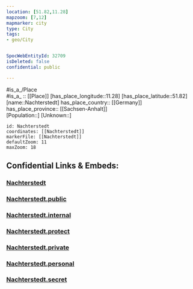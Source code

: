 ```yaml
---
location: [51.82,11.28] 
mapzoom: [7,12] 
mapmarker: city 
type: City
tags:
- geo/City


SpocWebEntityId: 32709
isDeleted: false
confidential: public

---
```

#is_a_/Place  
#is_a_ :: [[Place]] 
[has_place_longitude::11.28] 
[has_place_latitude::51.82] 
[name::Nachterstedt] 
has_place_country:: [[Germany]]  
has_place_province:: [[Sachsen-Anhalt]]  
[Population::] 
[Unknown::] 


```leaflet
id: Nachterstedt
coordinates: [[Nachterstedt]] 
markerFile: [[Nachterstedt]] 
defaultZoom: 11 
maxZoom: 18
```


## Confidential Links & Embeds: 

### [Nachterstedt](/_Standards/Earth/Continent/Europe/Europe~Central/Germany/Germany~East/Sachsen-Anhalt/counties~SA/Salzlandkreis/cities~Salzlandkreis/Seeland/City/Nachterstedt.md) 

### [Nachterstedt.public](/_public/Earth/Continent/Europe/Europe~Central/Germany/Germany~East/Sachsen-Anhalt/counties~SA/Salzlandkreis/cities~Salzlandkreis/Seeland/City/Nachterstedt.public.md) 

### [Nachterstedt.internal](/_internal/Earth/Continent/Europe/Europe~Central/Germany/Germany~East/Sachsen-Anhalt/counties~SA/Salzlandkreis/cities~Salzlandkreis/Seeland/City/Nachterstedt.internal.md) 

### [Nachterstedt.protect](/_protect/Earth/Continent/Europe/Europe~Central/Germany/Germany~East/Sachsen-Anhalt/counties~SA/Salzlandkreis/cities~Salzlandkreis/Seeland/City/Nachterstedt.protect.md) 

### [Nachterstedt.private](/_private/Earth/Continent/Europe/Europe~Central/Germany/Germany~East/Sachsen-Anhalt/counties~SA/Salzlandkreis/cities~Salzlandkreis/Seeland/City/Nachterstedt.private.md) 

### [Nachterstedt.personal](/_personal/Earth/Continent/Europe/Europe~Central/Germany/Germany~East/Sachsen-Anhalt/counties~SA/Salzlandkreis/cities~Salzlandkreis/Seeland/City/Nachterstedt.personal.md) 

### [Nachterstedt.secret](/_secret/Earth/Continent/Europe/Europe~Central/Germany/Germany~East/Sachsen-Anhalt/counties~SA/Salzlandkreis/cities~Salzlandkreis/Seeland/City/Nachterstedt.secret.md)

